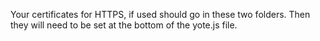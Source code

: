 Your certificates for HTTPS, if used should go in these two folders. Then they will need to be set at the bottom of the yote.js file.